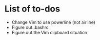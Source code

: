 # List of to-dos

* Change Vim to use powerline (not airline)
* Figure out .bashrc
* Figure out the Vim clipboard situation
